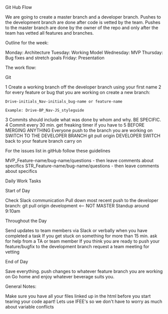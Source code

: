 Git Hub Flow

We are going to create a master branch and a developer branch.
Pushes to the development branch are done after code is vetted by the team.
Pushes to the master branch are done by the owner of the repo and only after the team has vetted all features and branches.

Outline for the week:

Monday: Architecture Tuesday: Working Model Wednesday: MVP Thursday: Bug fixes and stretch goals Friday: Presentation

The work flow:

Git

1 Create a working branch off the developer branch using your first name
2 for every feature or bug that you are working on create a new branch:

    Drive-initials_Nav-initials_bug-name or feature-name

    Example: Drive-BP_Nav-JS_styleguide

3 Commits should include what was done by whom and why. BE SPECIFIC.
4 Commit every 30 min. get freaking timer if you have to
5 BEFORE MERGING ANYTHING
    Everyone push to the branch you are working on
    SWITCH TO THE DEVELOPER BRANCH
    git pull origin DEVELOPER
    SWITCH back to your feature branch
    carry on

For the issues list in gitHub follow these guidelines

MVP_Feature-name/bug-name/questions - then leave comments about specifics
STR_Feature-name/bug-name/questions - then leave comments about specifics

Daily Work Tasks

Start of Day

Check Slack communication
Pull down most recent push to the developer branch: git pull origin development <-- NOT MASTER
Standup around 9:10am

Throughout the Day

Send updates to team members via Slack or verbally when you have completed a task
If you get stuck on something for more than 15 min. ask for help from a TA or team member
If you think you are ready to push your feature/bugfix to the development branch request a team meeting for vetting

End of Day

Save everything.
push changes to whatever feature branch you are working on
Go home and enjoy whatever beverage suits you.

General Notes:

Make sure you have all your files linked up in the html before you start tearing your code apart!
Lets use IFEE's so we don't have to worry as much about variable conflicts
